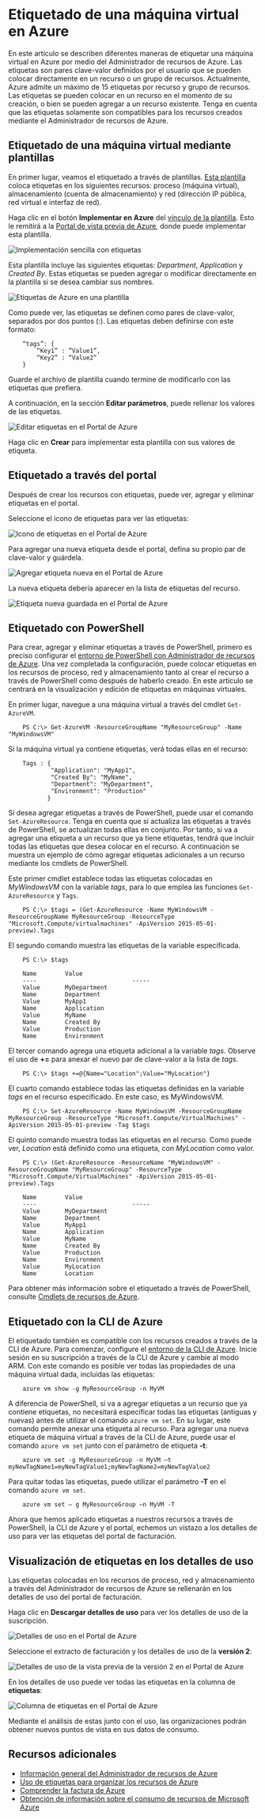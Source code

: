 <properties
   pageTitle="Etiquetado de una máquina virtual en Azure"
   description="Aprenda a etiquetar una máquina virtual en Azure"
   services="virtual-machines"
   documentationCenter=""
   authors="mmccrory"
   manager="timlt"
   editor="tysonn"
   tags="azure-resource-manager"/>

<tags
   ms.service="virtual-machines"
   ms.devlang="na"
   ms.topic="article"
   ms.tgt_pltfrm="vm-multiple"
   ms.workload="infrastructure-services"
   ms.date="07/23/2015"
   ms.author="dkshir;memccror"/>

# Etiquetado de una máquina virtual en Azure

En este artículo se describen diferentes maneras de etiquetar una máquina virtual en Azure por medio del Administrador de recursos de Azure. Las etiquetas son pares clave-valor definidos por el usuario que se pueden colocar directamente en un recurso o un grupo de recursos. Actualmente, Azure admite un máximo de 15 etiquetas por recurso y grupo de recursos. Las etiquetas se pueden colocar en un recurso en el momento de su creación, o bien se pueden agregar a un recurso existente. Tenga en cuenta que las etiquetas solamente son compatibles para los recursos creados mediante el Administrador de recursos de Azure.

## Etiquetado de una máquina virtual mediante plantillas

En primer lugar, veamos el etiquetado a través de plantillas. [Esta plantilla](https://github.com/Azure/azure-quickstart-templates/tree/master/101-tags-vm) coloca etiquetas en los siguientes recursos: proceso (máquina virtual), almacenamiento (cuenta de almacenamiento) y red (dirección IP pública, red virtual e interfaz de red).

Haga clic en el botón **Implementar en Azure** del [vínculo de la plantilla](https://github.com/Azure/azure-quickstart-templates/tree/master/101-tags-vm). Esto le remitirá a la [Portal de vista previa de Azure](http://portal.azure.com/), donde puede implementar esta plantilla.

![Implementación sencilla con etiquetas](./media/virtual-machines-tagging-arm/deploy-to-azure-tags.png)

Esta plantilla incluye las siguientes etiquetas: *Department*, *Application* y *Created By*. Estas etiquetas se pueden agregar o modificar directamente en la plantilla si se desea cambiar sus nombres.

![Etiquetas de Azure en una plantilla](./media/virtual-machines-tagging-arm/azure-tags-in-a-template.png)

Como puede ver, las etiquetas se definen como pares de clave-valor, separados por dos puntos (:). Las etiquetas deben definirse con este formato:

        “tags”: {
            “Key1” : ”Value1”,
            “Key2” : “Value2”
        }

Guarde el archivo de plantilla cuando termine de modificarlo con las etiquetas que prefiera.

A continuación, en la sección **Editar parámetros**, puede rellenar los valores de las etiquetas.

![Editar etiquetas en el Portal de Azure](./media/virtual-machines-tagging-arm/edit-tags-in-azure-portal.png)

Haga clic en **Crear** para implementar esta plantilla con sus valores de etiqueta.


## Etiquetado a través del portal

Después de crear los recursos con etiquetas, puede ver, agregar y eliminar etiquetas en el portal.

Seleccione el icono de etiquetas para ver las etiquetas:

![Icono de etiquetas en el Portal de Azure](./media/virtual-machines-tagging-arm/azure-portal-tags-icon.png)

Para agregar una nueva etiqueta desde el portal, defina su propio par de clave-valor y guárdela.

![Agregar etiqueta nueva en el Portal de Azure](./media/virtual-machines-tagging-arm/azure-portal-add-new-tag.png)

La nueva etiqueta debería aparecer en la lista de etiquetas del recurso.

![Etiqueta nueva guardada en el Portal de Azure](./media/virtual-machines-tagging-arm/azure-portal-saved-new-tag.png)


## Etiquetado con PowerShell

Para crear, agregar y eliminar etiquetas a través de PowerShell, primero es preciso configurar el [entorno de PowerShell con Administrador de recursos de Azure][]. Una vez completada la configuración, puede colocar etiquetas en los recursos de proceso, red y almacenamiento tanto al crear el recurso a través de PowerShell como después de haberlo creado. En este artículo se centrará en la visualización y edición de etiquetas en máquinas virtuales.

En primer lugar, navegue a una máquina virtual a través del cmdlet `Get-AzureVM`.

        PS C:\> Get-AzureVM -ResourceGroupName "MyResourceGroup" -Name "MyWindowsVM"

Si la máquina virtual ya contiene etiquetas, verá todas ellas en el recurso:

        Tags : {
                "Application": "MyApp1",
                "Created By": "MyName",
                "Department": "MyDepartment",
                "Environment": "Production"
               }

Si desea agregar etiquetas a través de PowerShell, puede usar el comando `Set-AzureResource`. Tenga en cuenta que si actualiza las etiquetas a través de PowerShell, se actualizan todas ellas en conjunto. Por tanto, si va a agregar una etiqueta a un recurso que ya tiene etiquetas, tendrá que incluir todas las etiquetas que desea colocar en el recurso. A continuación se muestra un ejemplo de cómo agregar etiquetas adicionales a un recurso mediante los cmdlets de PowerShell.

Este primer cmdlet establece todas las etiquetas colocadas en *MyWindowsVM* con la variable *tags*, para lo que emplea las funciones `Get-AzureResource` y `Tags`.

        PS C:\> $tags = (Get-AzureResource -Name MyWindowsVM -ResourceGroupName MyResourceGroup -ResourceType "Microsoft.Compute/virtualmachines" -ApiVersion 2015-05-01-preview).Tags

El segundo comando muestra las etiquetas de la variable especificada.

        PS C:\> $tags

        Name		Value
        ----                           -----
        Value		MyDepartment
        Name		Department
        Value		MyApp1
        Name		Application
        Value		MyName
        Name		Created By
        Value		Production
        Name		Environment

El tercer comando agrega una etiqueta adicional a la variable *tags*. Observe el uso de **+=** para anexar el nuevo par de clave-valor a la lista de *tags*.

        PS C:\> $tags +=@{Name="Location";Value="MyLocation"}

El cuarto comando establece todas las etiquetas definidas en la variable *tags* en el recurso especificado. En este caso, es MyWindowsVM.

        PS C:\> Set-AzureResource -Name MyWindowsVM -ResourceGroupName MyResourceGroup -ResourceType "Microsoft.Compute/VirtualMachines" -ApiVersion 2015-05-01-preview -Tag $tags

El quinto comando muestra todas las etiquetas en el recurso. Como puede ver, *Location* está definido como una etiqueta, con *MyLocation* como valor.

        PS C:\> (Get-AzureResource -ResourceName "MyWindowsVM" -ResourceGroupName "MyResourceGroup" -ResourceType "Microsoft.Compute/VirtualMachines" -ApiVersion 2015-05-01-preview).Tags

        Name		Value
        ----                           -----
        Value		MyDepartment
        Name		Department
        Value		MyApp1
        Name		Application
        Value		MyName
        Name		Created By
        Value		Production
        Name		Environment
        Value		MyLocation
        Name		Location

Para obtener más información sobre el etiquetado a través de PowerShell, consulte [Cmdlets de recursos de Azure][].


## Etiquetado con la CLI de Azure

El etiquetado también es compatible con los recursos creados a través de la CLI de Azure. Para comenzar, configure el [entorno de la CLI de Azure][]. Inicie sesión en su suscripción a través de la CLI de Azure y cambie al modo ARM. Con este comando es posible ver todas las propiedades de una máquina virtual dada, incluidas las etiquetas:

        azure vm show -g MyResourceGroup -n MyVM

A diferencia de PowerShell, si va a agregar etiquetas a un recurso que ya contiene etiquetas, no necesitará especificar todas las etiquetas (antiguas y nuevas) antes de utilizar el comando `azure vm set`. En su lugar, este comando permite anexar una etiqueta al recurso. Para agregar una nueva etiqueta de máquina virtual a través de la CLI de Azure, puede usar el comando `azure vm set` junto con el parámetro de etiqueta **-t**:

        azure vm set -g MyResourceGroup -n MyVM –t myNewTagName1=myNewTagValue1;myNewTagName2=myNewTagValue2

Para quitar todas las etiquetas, puede utilizar el parámetro **-T** en el comando `azure vm set`.

        azure vm set – g MyResourceGroup –n MyVM -T


Ahora que hemos aplicado etiquetas a nuestros recursos a través de PowerShell, la CLI de Azure y el portal, echemos un vistazo a los detalles de uso para ver las etiquetas del portal de facturación.


## Visualización de etiquetas en los detalles de uso

Las etiquetas colocadas en los recursos de proceso, red y almacenamiento a través del Administrador de recursos de Azure se rellenarán en los detalles de uso del portal de facturación.

Haga clic en **Descargar detalles de uso** para ver los detalles de uso de la suscripción.

![Detalles de uso en el Portal de Azure](./media/virtual-machines-tagging-arm/azure-portal-tags-usage-details.png)

Seleccione el extracto de facturación y los detalles de uso de la **versión 2**:

![Detalles de uso de la vista previa de la versión 2 en el Portal de Azure](./media/virtual-machines-tagging-arm/azure-portal-version2-usage-details.png)

En los detalles de uso puede ver todas las etiquetas en la columna de **etiquetas**:

![Columna de etiquetas en el Portal de Azure](./media/virtual-machines-tagging-arm/azure-portal-tags-column.png)

Mediante el análisis de estas junto con el uso, las organizaciones podrán obtener nuevos puntos de vista en sus datos de consumo.


## Recursos adicionales

* [Información general del Administrador de recursos de Azure][]
* [Uso de etiquetas para organizar los recursos de Azure][]
* [Comprender la factura de Azure][]
* [Obtención de información sobre el consumo de recursos de Microsoft Azure][]




[entorno de PowerShell con Administrador de recursos de Azure]: ../powershell-azure-resource-manager.md
[Cmdlets de recursos de Azure]: https://msdn.microsoft.com/es-es/library/azure/dn757692.aspx
[entorno de la CLI de Azure]: ./xplat-cli-azure-resource-manager.md
[Información general del Administrador de recursos de Azure]: ../resource-group-overview.md
[Uso de etiquetas para organizar los recursos de Azure]: ../resource-group-using-tags.md
[Comprender la factura de Azure]: ../billing-understand-your-bill.md
[Obtención de información sobre el consumo de recursos de Microsoft Azure]: ../billing-usage-rate-card-overview.md

<!---HONumber=August15_HO6-->